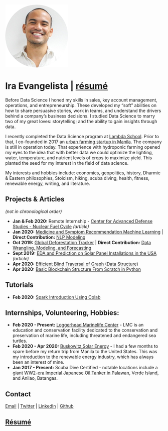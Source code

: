 <img src="profile_picture.png" alt="Ira Evangelista" width="200" height="200">

# Ira Evangelista   |   [résumé ](https://drive.google.com/open?id=1CynyUx49dnAo19NM1iW4SGZyavUZc4RP)

Before Data Science I honed my skills in sales, key account management, operations, and entrepreneurship. These developed my “soft” abilities on how to share persuasive stories, work in teams, and understand the drivers behind a company’s business decisions. I studied Data Science to marry two of my great loves: storytelling; and the ability to gain insights through data. 

I recently completed the Data Science program at [Lambda School](https://lambdaschool.com/). Prior to that, I co-founded in 2017 an [urban farming startup in Manila](https://www.eaturbangreens.com).  The company is still in operation today.  That experience with hydroponic farming opened my eyes to the idea that with better data we could optimize the lighting, water, temperature, and nutrient levels of crops to maximize yield.  This planted the seed for my interest in the field of data science.  

My interests and hobbies include: economics, geopolitics, history, Dharmic & Eastern philosophies, Stoicism, hiking, scuba diving, health, fitness, renewable energy, writing, and literature.  

## Projects & Articles
*(not in chronological order)*
- **Jan & Feb 2020:** Remote Internship - [Center for Advanced Defense Studies - Nuclear Fuel Cycle](https://medium.com/@evangelista.ira/using-data-science-to-identify-russian-companies-involved-in-the-nuclear-fuel-cycle-78d47287c4e) *(article)*
- **Jan 2020:** [Medicine and Symptom Recommendation Machine Learning](https://github.com/Medical-Cabinet-2) | **Direct Contribution:** [NLP Modeling](https://github.com/Medical-Cabinet-2/Data-Science/blob/master/NLP_model/nlp_model_comparison.ipynb)
- **Oct 2019:** [Global Deforestation Tracker](https://github.com/build-deforestation-application) | **Direct Contribution:** [Data Wrangling, Modeling, and Forecasting](https://github.com/pragmatizt/deforestation_app/tree/master/notebooks)
- **Sept 2019:** [EDA and Prediction on Solar Panel Installations in the USA](https://medium.com/@evangelista.ira/the-state-of-solar-a-bright-future-cf98eeb6b8df) *(article)*
- **Apr 2020:** [Efficient Blind Traversal of Graph (Data Structure)](https://github.com/pragmatizt/Blind-Graph-Traversal)  
- **Apr 2020:** [Basic Blockchain Structure From Scratch in Python](https://github.com/pragmatizt/Blockchain-Challenge)  

## Tutorials
- **Feb 2020:** [Spark Introduction Using Colab](https://colab.research.google.com/drive/1AnuR9z_6YQY1v-UytY6pzPmq2ls5kCHy?usp=sharing)

## Internships, Volunteering, Hobbies:
- **Feb 2020 - Present:** [Loggerhead Marinelife Center](https://marinelife.org/) - LMC is an education and conservation facility dedicated to the conservation and preservation of marine life, including threatened and endangered sea turtles.
- **Feb 2020 - Apr 2020:** [Buskowitz Solar Energy](https://www.buskowitz.com/) - I had a few months to spare before my return trip from Manila to the United States.  This was my introduction to the renewable energy industry, which has always been an interest of mine.
- **Jan 2017 - Present:** Scuba Dive Certified - notable locations include a giant [WW2-era Imperial Japanese Oil Tanker in Palawan](https://www.youtube.com/watch?v=JQc_G6ATRF8), Verde Island, and Anilao, Batangas.

## Contact
[Email](mailto:evangelista.ira@gmail.com) | [Twitter](https://twitter.com/pragmatizt) | [LinkedIn](https://www.linkedin.com/in/ira-evangelista-13356b13/)  | [Github](https://github.com/pragmatizt/)


## [Résumé ](https://drive.google.com/open?id=1CynyUx49dnAo19NM1iW4SGZyavUZc4RP)
